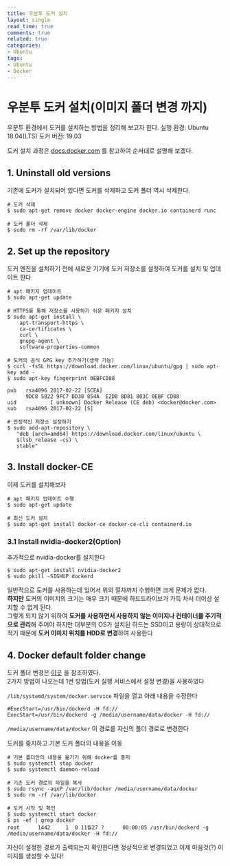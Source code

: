 ```yaml
---
title: 우분투 도커 설치
layout: single
read_time: true
comments: true
related: true
categories:
- Ubuntu
tags:
- Ubuntu
- Docker
---
```


# 우분투 도커 설치(이미지 폴더 변경 까지)

우분투 환경에서 도커를 설치하는 방법을 정리해 보고자 한다. 
실행 환경: Ubuntu 18.04(LTS)
도커 버전: 19.03

도커 설치 과정은  [docs.docker.com](https://docs.docker.com/install/linux/docker-ce/ubuntu/) 를 참고하여 순서대로 설명해 보겠다.

## 1. Uninstall old versions
기존에 도커가 설치되어 있다면 도커를 삭제하고 도커 폴더 역시 삭제한다.<br>
```
# 도커 삭제
$ sudo apt-get remove docker docker-engine docker.io containerd runc

# 도커 폴더 삭제
$ sudo rm -rf /var/lib/docker
```

## 2. Set up the repository 
도커 엔진을 설치하기 전에 새로운 기기에 도커 저장소를 설정하여 도커를 설치 및 업데이트 한다<br>

```
# apt 패키지 업데이트
$ sudo apt-get update

# HTTPS를 통해 저장소를 사용하기 쉬운 패키지 설치
$ sudo apt-get install \
    apt-transport-https \
    ca-certificates \
    curl \
    gnupg-agent \
    software-properties-common
		
# 도커의 공식 GPG key 추가하기(생략 가능)
$ curl -fsSL https://download.docker.com/linux/ubuntu/gpg | sudo apt-key add -
$ sudo apt-key fingerprint 0EBFCD88
    
pub   rsa4096 2017-02-22 [SCEA]
      9DC8 5822 9FC7 DD38 854A  E2D8 8D81 803C 0EBF CD88
uid           [ unknown] Docker Release (CE deb) <docker@docker.com>
sub   rsa4096 2017-02-22 [S]

# 안정적인 저장소 설정하기
$ sudo add-apt-repository \
   "deb [arch=amd64] https://download.docker.com/linux/ubuntu \
   $(lsb_release -cs) \
   stable"
```

## 3. Install docker-CE
이제 도커를 설치해보자

```
# apt 패키지 업데이트 수행
$ sudo apt-get update

# 최신 도커 설치
$ sudo apt-get install docker-ce docker-ce-cli containerd.io
```


### 3.1 Install nvidia-docker2(Option) 
추가적으로 nvidia-docker를 설치한다
```
$ sudo apt-get install nvidia-docker2
$ sudo pkill -SIGHUP dockerd
```
일반적으로 도커를 사용하는데 있어서 위의 절차까지 수행하면 크게 문제가 없다. <br>
**하지만** 도커의 이미지의 크기는 매우 크기 때문에 하드드라이브가 가득 차서 더이상 설치할 수 없게 된다. <br>
그렇게 되지 않기 위하여 **도커를 사용하면서 사용하지 않는 이미지나 컨테이너를 주기적으로 관리**해 주어야 하지만 대부분의 OS가 설치된 하드는 SSD이고 용량이 상대적으로 적기 때문에 **도커 이미지 위치를 HDD로 변경**하여 사용한다 

##  4. Docker default folder change
도커 폴더 변경은 [이곳](https://yookeun.github.io/docker/2018/10/29/docker-change/) 을 참조하였다. <br> 2가지 방법이 나오는데 1번 방법(도커 실행 서비스에서 설정 변경)을 사용하였다

```/lib/systemd/system/docker.service``` 파일을 열고 아래 내용을 수정한다
```
#ExecStart=/usr/bin/dockerd -H fd://
ExecStart=/usr/bin/dockerd -g /media/username/data/docker -H fd://
```
```/media/username/data/docker``` 이 경로를 자신의 폴더 경로로 변경한다

도커를 중지하고 기본 도커 폴더의 내용을 이동
```
# 기본 폴더안의 내용을 옮기기 위해 docker를 중지
$ sudo systemctl stop docker
$ sudo systemctl daemon-reload

# 기존 도커 경로의 파일을 복사
$ sudo rsync -aqxP /var/lib/docker /media/username/data/docker
$ sudo rm -rf /var/lib/docker

# 도커 시작 및 확인
$ sudo systemctl start docker
$ ps -ef | grep docker
root      1442     1  0 11월27 ?      00:00:05 /usr/bin/dockerd -g /media/username/data/docker -H fd://
```

자신이 설정한 경로가 출력되는지 확인한다면 정상적으로 변경되었고 이제 마음것(?) 이미지를 생성할 수 있다!